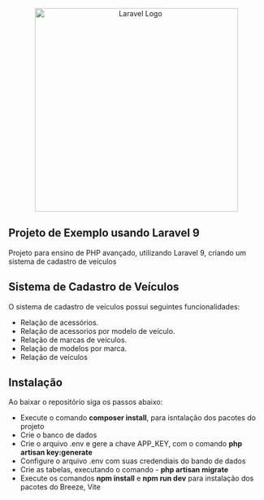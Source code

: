 <p align="center">
<a href="https://laravel.com" target="_blank"><img src="https://raw.githubusercontent.com/laravel/art/master/logo-lockup/5%20SVG/2%20CMYK/1%20Full%20Color/laravel-logolockup-cmyk-red.svg" width="400" alt="Laravel Logo"></a>
</p>

## Projeto de Exemplo usando Laravel 9

Projeto para ensino de PHP avançado, utilizando Laravel 9, criando um sistema de cadastro de veículos

## Sistema de Cadastro de Veículos

O sistema de cadastro de veículos possui seguintes funcionalidades:

- Relação de acessórios.
- Relação de acessorios por modelo de veículo.
- Relação de marcas de veículos.
- Relação de modelos por marca.
- Relação de veículos

## Instalação

Ao baixar o repositório siga os passos abaixo:

- Execute o comando **composer install**, para isntalação dos pacotes do projeto
- Crie o banco de dados
- Crie o arquivo .env e gere a chave APP_KEY, com o comando **php artisan key:generate**
- Configure o arquivo .env com suas credendiais do bando de dados
- Crie as tabelas, executando o comando -  **php artisan migrate**
- Execute os comandos **npm install** e **npm run dev** para instalação dos pacotes do Breeze, Vite

